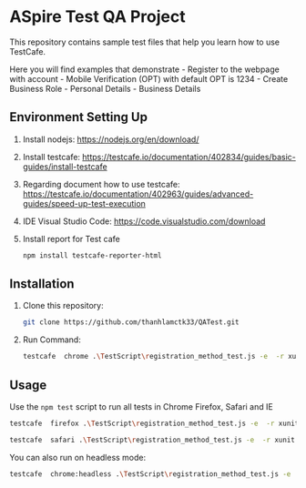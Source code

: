 # ASpire Test QA Project

This repository contains sample test files that help you learn how to use TestCafe.

Here you will find examples that demonstrate 
    - Register to the webpage with account
    - Mobile Verification (OPT) with default OPT is 1234
    - Create Business Role
    - Personal Details
    - Business Details
    
 
## Environment Setting Up

1. Install nodejs:  https://nodejs.org/en/download/
  
2. Install testcafe:  https://testcafe.io/documentation/402834/guides/basic-guides/install-testcafe
    
3. Regarding document how to use testcafe:  https://testcafe.io/documentation/402963/guides/advanced-guides/speed-up-test-execution
    
4. IDE Visual Studio Code:  https://code.visualstudio.com/download 
    
5. Install report for Test cafe
   ```sh
   npm install testcafe-reporter-html
   ```

## Installation

1. Clone this repository:

    ```sh
    git clone https://github.com/thanhlamctk33/QATest.git
    ```

2. Run Command:

    ```sh
    testcafe  chrome .\TestScript\registration_method_test.js -e  -r xunit:result.xml
    ```

## Usage

Use the `npm test` script to run all tests in Chrome  Firefox, Safari and IE

```sh
testcafe  firefox .\TestScript\registration_method_test.js -e  -r xunit:result.xml
```

```sh
testcafe  safari .\TestScript\registration_method_test.js -e  -r xunit:result.xml
```
You can also run on headless mode:

```sh
testcafe  chrome:headless .\TestScript\registration_method_test.js -e  -r xunit:result.xml
```
